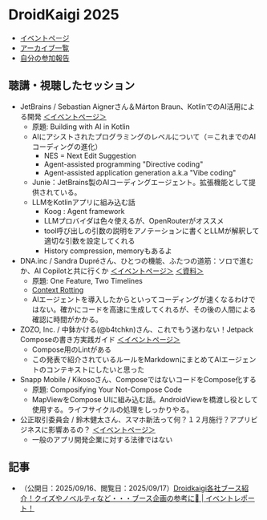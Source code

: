# DroidKaigi 2025
- [イベントページ](https://2025.droidkaigi.jp/)
- [アーカイブ一覧](https://www.youtube.com/playlist?list=PLaOdaBFokChxaOXJWpabH4s9t7cqTCHc_)
- [自分の参加報告](https://j3iiifn.hatenablog.com/entry/2025/09/13/190000)

## 聴講・視聴したセッション
- JetBrains / Sebastian Aignerさん＆Márton Braun、KotlinでのAI活用による開発 [＜イベントページ＞](https://2025.droidkaigi.jp/timetable/989391)
    - 原題: Building with AI in Kotlin
    - AIにアシストされたプログラミングのレベルについて（＝これまでのAIコーディングの進化）
        - NES = Next Edit Suggestion
        - Agent-assisted programming "Directive coding"
        - Agent-assisted application generation a.k.a "Vibe coding"
    - Junie：JetBrains製のAIコーディングエージェント。拡張機能として提供されている。
    - LLMをKotlinアプリに組み込む話
        - Koog : Agent framework
        - LLMプロバイダは色々使えるが、OpenRouterがオススメ
        - tool呼び出しの引数の説明をアノテーションに書くとLLMが解釈して適切な引数を設定してくれる
        - History compression, memoryもあるよ
- DNA.inc / Sandra Dupréさん、ひとつの機能、ふたつの道筋：ソロで進むか、AI Copilotと共に行くか [＜イベントページ＞](https://2025.droidkaigi.jp/timetable/943845) [＜資料＞](https://linktr.ee/sandraddev)
    - 原題: One Feature, Two Timelines
    - [Context Rotting](https://research.trychroma.com/context-rot)
    - AIエージェントを導入したからといってコーディングが速くなるわけではない。確かにコードを高速に生成してくれるが、その後の人間による確認に時間がかかる。
- ZOZO, Inc. / 中鉢かける(@b4tchkn)さん、これでもう迷わない！Jetpack Composeの書き方実践ガイド [＜イベントページ＞](https://2025.droidkaigi.jp/timetable/943991)
    - Compose用のLintがある
    - この発表で紹介されているルールをMarkdownにまとめてAIエージェントのコンテキストにしたいと思った
- Snapp Mobile / Kikosoさん、ComposeではないコードをCompose化する
    - 原題: Composifying Your Not-Compose Code
    - MapViewをCompose UIに組み込む話。AndroidViewを橋渡し役として使用する。ライフサイクルの処理をしっかりやる。
- 公正取引委員会 / 鈴木健太さん、スマホ新法って何？１２月施行？アプリビジネスに影響あるの？ [＜イベントページ＞](https://2025.droidkaigi.jp/timetable/981378/)
    - 一般のアプリ開発企業に対する法律ではない

## 記事
- （公開日：2025/09/16、閲覧日：2025/09/17）[Droidkaigi各社ブース紹介！クイズやノベルティなど・・・ブース企画の参考に🙌 \| イベントレポート！](https://www.wantedly.com/companies/dip/post_articles/1007674)
